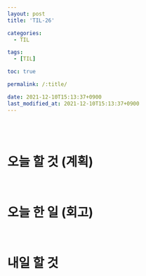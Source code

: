 ```yaml
---
layout: post
title: 'TIL-26'

categories: 
  - TIL

tags: 
  - [TIL]

toc: true

permalink: /:title/

date: 2021-12-10T15:13:37+0900
last_modified_at: 2021-12-10T15:13:37+0900
---
```


<br>
<br>

# 오늘 할 것 (계획)



<br>

# 오늘 한 일 (회고)



<br>

# 내일 할 것

